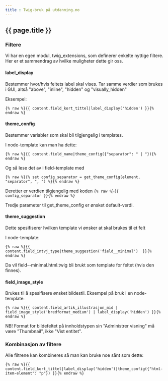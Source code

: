 ```yaml
---
title : Twig-bruk på utdanning.no
---
```


## {{ page.title }}

### Filtere

Vi har en egen modul, twig_extensions, som definerer enkelte nyttige filtere. Her er et sammendrag av hvilke muligheter dette gir oss.


#### label_display

Bestemmer hvor/hvis feltets label skal vises. Tar samme verdier som brukes i GUI, altså "above", "inline", "hidden" og "visually_hidden"

Eksempel:

    {% raw %}{{ content.field_kort_tittel|label_display('hidden') }}{% endraw %}


#### theme_config

Bestemmer variabler som skal bli tilgjengelig i templates.

I node-template kan man ha dette:

    {% raw %}{{ content.field_name|theme_config({"separator": " | "}){% endraw %}

Og så lese det av i field-template med 

    {% raw %}{% set config_separator = get_theme_config(element, "separator", ", ") %}{% endraw %}

Deretter er verdien tilgjengelig med koden <code>{% raw %}{{ config_separator }}{% endraw %}</code>

Tredje parameter til get_theme_config er ønsket default-verdi.

#### theme_suggestion

Dette spesifiserer hvilken template vi ønsker at skal brukes til et felt

I node-template:

    {% raw %}{{ content.field_intvj_type|theme_suggestion('field__minimal')  }}{% endraw %}

Da vil field--minimal.html.twig bli brukt som template for feltet (hvis den finnes).


#### field_image_style

Brukes til å spesifisere ønsket bildestil. Eksempel på bruk i en node-template:

    {% raw %}{{ content.field_artik_illustrasjon_mid | field_image_style('bredformat_medium') | label_display('hidden') }}{% endraw %}

NB! Format for bildefeltet på innholdstypen sin "Administrer visning" må være "Thumbnail", ikke "Vist entitet".


### Kombinasjon av filtere

Alle filtrene kan kombineres så man kan bruke noe sånt som dette:

    {% raw %}{{ content.field_kort_tittel|label_display('hidden')|theme_config({"html-item-element": "p"}) }}{% endraw %}
